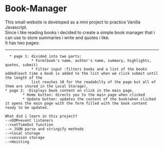 # Book-Manager
This small website is developed as a mini project to practice Vanilla Javascript.  
Since i like reading books i decided to create a simple book manager that i can use to store summaries i write and quotes i like.  
It has two pages: 
***
      * page 1: divided into two parts:  
                * Form(book's name, author's name, summary, highlights, quotes, submit)  
                * Filter input :filters books and a list of the books added(each time a book is added to the list when we click submit until the length of the   
                list reaches 10 for the readabilty of the page but all of them are stored in the Local Storage).  
    * page 2: -Displays book content on click in the main page.  
            * Home button: directs you to the main page when clicked  
            * Update button: updates the content of the book(when clicked it opens the main page with the form filled with the book content ready to be updated.  
    
    What did i learn in this project?
    -->DOM+event listeners
    -->setTimeOut function
    --> JSON parse and stringify methods 
    -->local storage 
    -->session storage
    -->Hoisting
